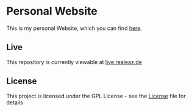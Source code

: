 # Personal Website

This is my personal Website, which you can find [here](https://realeaz.de/).

## Live
This repository is currently viewable at [live.realeaz.de](https://live.realeaz.de)


## License

This project is licensed under the GPL License - see the [License](LICENSE.md) file for details
